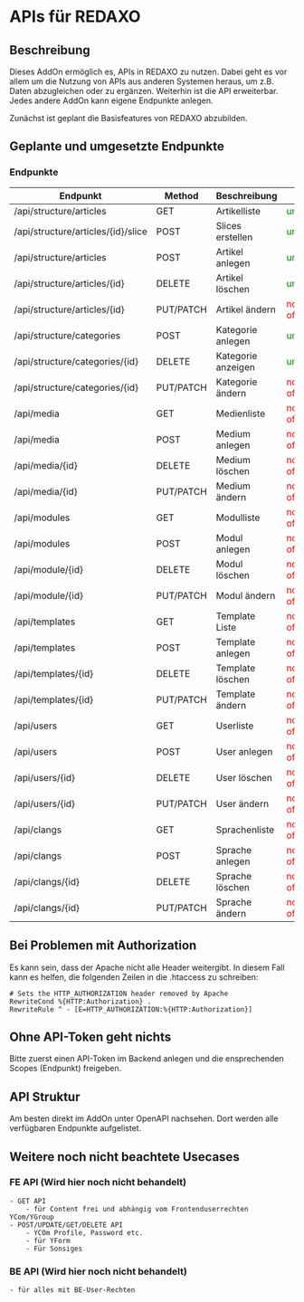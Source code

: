 # APIs für REDAXO

## Beschreibung

Dieses AddOn ermöglich es, APIs in REDAXO zu nutzen. Dabei geht es vor allem um die Nutzung von APIs aus anderen Systemen heraus, um z.B. Daten abzugleichen oder zu ergänzen. Weiterhin ist die API erweiterbar. Jedes andere AddOn kann eigene Endpunkte anlegen. 

Zunächst ist geplant die Basisfeatures von REDAXO abzubilden. 

## Geplante und umgesetzte Endpunkte

### Endpunkte

| Endpunkt                             | Method    | Beschreibung       | Status                                     |
|--------------------------------------|-----------|--------------------|--------------------------------------------|
| /api/structure/articles              | GET       | Artikelliste       | <span style="color:green">umgesetzt</span> |
| /api/structure/articles/{id}/slice   | POST      | Slices erstellen   | <span style="color:green">umgesetzt</span> |
| /api/structure/articles              | POST      | Artikel anlegen    | <span style="color:green">umgesetzt</span> |
| /api/structure/articles/{id}         | DELETE    | Artikel löschen    | <span style="color:green">umgesetzt</span> |
| /api/structure/articles/{id}         | PUT/PATCH | Artikel ändern     | <span style="color:red">noch offen</span>  |
| /api/structure/categories            | POST      | Kategorie anlegen  | <span style="color:green">umgesetzt</span> |
| /api/structure/categories/{id}       | DELETE    | Kategorie anzeigen | <span style="color:green">umgesetzt</span> |
| /api/structure/categories/{id}       | PUT/PATCH | Kategorie ändern   | <span style="color:red">noch offen</span>                                 |
| /api/media                           | GET       | Medienliste        | <span style="color:red">noch offen</span>                                 |
| /api/media                           | POST      | Medium anlegen     | <span style="color:red">noch offen</span>                                 |
| /api/media/{id}                      | DELETE    | Medium löschen     | <span style="color:red">noch offen</span>                                 |
| /api/media/{id}                      | PUT/PATCH | Medium ändern      | <span style="color:red">noch offen</span>                                 |
| /api/modules                         | GET       | Modulliste         | <span style="color:red">noch offen</span>                                 |
| /api/modules                         | POST      | Modul anlegen      | <span style="color:red">noch offen</span>                                 |
| /api/module/{id}                     | DELETE    | Modul löschen      | <span style="color:red">noch offen</span>                                 |
| /api/module/{id}                     | PUT/PATCH | Modul ändern       | <span style="color:red">noch offen</span>                                 |
| /api/templates                       | GET       | Template Liste     | <span style="color:red">noch offen</span>                                 |
| /api/templates                       | POST      | Template anlegen   | <span style="color:red">noch offen</span>                                 |
| /api/templates/{id}                  | DELETE    | Template löschen   | <span style="color:red">noch offen</span>                                 |
| /api/templates/{id}                  | PUT/PATCH | Template ändern    | <span style="color:red">noch offen</span>                                 |
| /api/users                           | GET       | Userliste          | <span style="color:red">noch offen</span>                                 |
| /api/users                           | POST      | User anlegen       | <span style="color:red">noch offen</span>                                 |
| /api/users/{id}                      | DELETE    | User löschen       | <span style="color:red">noch offen</span>                                 |
| /api/users/{id}                      | PUT/PATCH | User ändern        | <span style="color:red">noch offen</span>                                 |
| /api/clangs                          | GET       | Sprachenliste      | <span style="color:red">noch offen</span>                                 |
| /api/clangs                          | POST      | Sprache anlegen    | <span style="color:red">noch offen</span>                                 |
| /api/clangs/{id}                     | DELETE    | Sprache löschen    | <span style="color:red">noch offen</span>                                 |
| /api/clangs/{id}                     | PUT/PATCH | Sprache ändern     | <span style="color:red">noch offen</span>                                 |

## Bei Problemen mit Authorization

Es kann sein, dass der Apache nicht alle Header weitergibt. In diesem Fall kann es helfen, die folgenden Zeilen in die .htaccess zu schreiben:

```
# Sets the HTTP_AUTHORIZATION header removed by Apache
RewriteCond %{HTTP:Authorization} .
RewriteRule ^ - [E=HTTP_AUTHORIZATION:%{HTTP:Authorization}]
```

## Ohne API-Token geht nichts

Bitte zuerst einen API-Token im Backend anlegen und die ensprechenden Scopes (Endpunkt) freigeben.

## API Struktur

Am besten direkt im AddOn unter OpenAPI nachsehen. Dort werden alle verfügbaren Endpunkte aufgelistet.

## Weitere noch nicht beachtete Usecases

### FE API (Wird hier noch nicht behandelt)
    - GET API 
        - für Content frei und abhängig vom Frontenduserrechten YCom/YGroup
    - POST/UPDATE/GET/DELETE API
        - YCOm Profile, Password etc.
        - für YForm
        - Für Sonsiges

### BE API (Wird hier noch nicht behandelt)
    - für alles mit BE-User-Rechten

